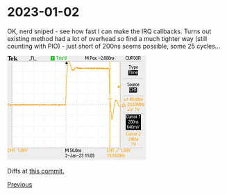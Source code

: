 # 2023-01-02

OK, nerd sniped - see how fast I can make the IRQ callbacks. Turns out existing method had a lot of overhead so find a much tighter way (still counting with PIO) - just short of 200ns seems possible, some 25 cycles...

![Oscilloscope trace](./F0043TEK.png)

Diffs at [this commit.](https://github.com/graeme-winter/rp2040-explore/commit/b610b5477b2c101f366089d14bc01a68c4212ee9)

[Previous](./2023-01-01.md)
